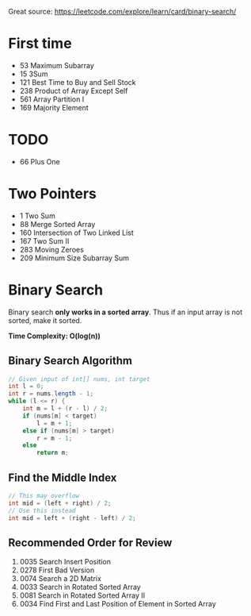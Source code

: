 Great source: https://leetcode.com/explore/learn/card/binary-search/
# First time
* 53 Maximum Subarray
* 15 3Sum
* 121 Best Time to Buy and Sell Stock
* 238 Product of Array Except Self
* 561 Array Partition I 
* 169 Majority Element
# TODO
* 66 Plus One


# Two Pointers
* 1 Two Sum
* 88 Merge Sorted Array
* 160 Intersection of Two Linked List
* 167 Two Sum II
* 283 Moving Zeroes
* 209 Minimum Size Subarray Sum


# Binary Search
Binary search **only works in a sorted array**. Thus if an input array is not sorted, make it sorted.

**Time Complexity: O(log(n))**

## Binary Search Algorithm
```java
// Given input of int[] nums, int target
int l = 0;
int r = nums.length - 1;
while (l <= r) {
    int m = l + (r - l) / 2;
    if (nums[m] < target)
        l = m + 1;
    else if (nums[m] > target)
        r = m - 1;
    else
        return m;
```

## Find the Middle Index
```java
// This may overflow
int mid = (left + right) / 2;
// Use this instead
int mid = left + (right - left) / 2;
```

## Recommended Order for Review
1. 0035 Search Insert Position
2. 0278 First Bad Version
3. 0074	Search a 2D Matrix
4. 0033	Search in Rotated Sorted Array
5. 0081	Search in Rotated Sorted Array II
6. 0034 Find First and Last Position of Element in Sorted Array

